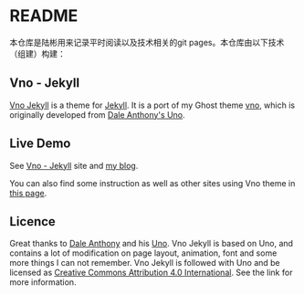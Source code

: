 # README

本仓库是陆彬用来记录平时阅读以及技术相关的git pages。本仓库由以下技术（组建）构建：

## Vno - Jekyll

[Vno Jekyll](https://github.com/onevcat/vno-jekyll) is a theme for [Jekyll](http://jekyllrb.com). It is a port of my Ghost theme [vno](https://github.com/onevcat/vno), which is originally developed from [Dale Anthony's Uno](https://github.com/daleanthony/uno).

## Live Demo

See [Vno - Jekyll](http://vno.onevcat.com) site and [my blog](http://onevcat.com).

You can also find some instruction as well as other sites using Vno theme in [this page](http://vno.onevcat.com/2016/02/hello-world-vno/).

## Licence

Great thanks to [Dale Anthony](https://github.com/daleanthony) and his [Uno](https://github.com/daleanthony/uno). Vno Jekyll is based on Uno, and contains a lot of modification on page layout, animation, font and some more things I can not remember. Vno Jekyll is followed with Uno and be licensed as [Creative Commons Attribution 4.0 International](http://creativecommons.org/licenses/by/4.0/). See the link for more information.

